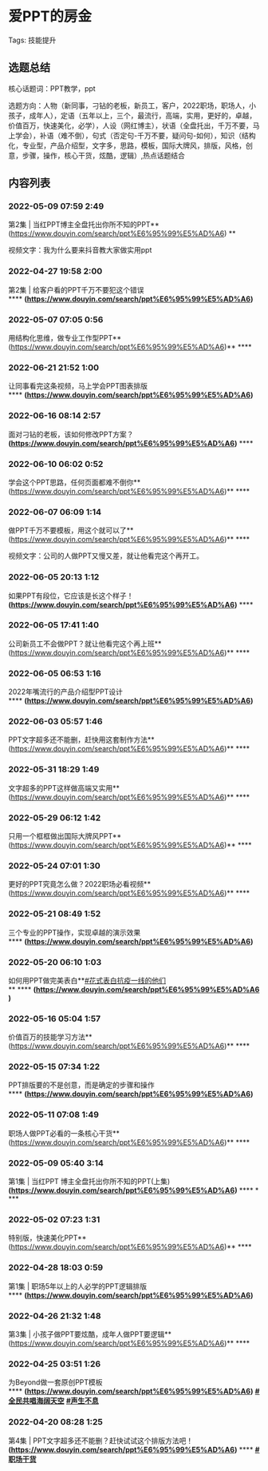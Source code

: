 # 爱PPT的房金

Tags: 技能提升

## 选题总结

核心话题词：PPT教学，ppt

选题方向：人物（新同事，刁钻的老板，新员工，客户，2022职场，职场人，小孩子，成年人），定语（五年以上，三个，最流行，高端，实用，更好的，卓越，价值百万，快速美化，必学），人设（网红博主），状语（全盘托出，千万不要，马上学会），补语（难不倒），句式（否定句-千万不要，疑问句-如何），知识（结构化，专业型，产品介绍型，文字多，思路，模板，国际大牌风，排版，风格，创意，步骤，操作，核心干货，炫酷，逻辑）,热点话题结合

## 内容列表

### 2022-05-09 07:59 2:49

第2集 | 当红PPT博主全盘托出你所不知的PPT**(https://www.douyin.com/search/ppt%E6%95%99%E5%AD%A6)    **

视频文字：我为什么要来抖音教大家做实用ppt

### 2022-04-27 19:58  2:00

第2集 | 给客户看的PPT千万不要犯这个错误**** **(https://www.douyin.com/search/ppt%E6%95%99%E5%AD%A6)**

### 2022-05-07 07:05 0:56

用结构化思维，做专业工作型PPT**(https://www.douyin.com/search/ppt%E6%95%99%E5%AD%A6)** ****

### 2022-06-21 21:52 1:00

让同事看完这条视频，马上学会PPT图表排版**** **(https://www.douyin.com/search/ppt%E6%95%99%E5%AD%A6)**

### 2022-06-16 08:14  2:57

面对刁钻的老板，该如何修改PPT方案？**(https://www.douyin.com/search/ppt%E6%95%99%E5%AD%A6)** ****

### 2022-06-10 06:02 0:52

学会这个PPT思路，任何页面都难不倒你**(https://www.douyin.com/search/ppt%E6%95%99%E5%AD%A6)** **** 

### 2022-06-07 06:09 1:14

做PPT千万不要模板，用这个就可以了**(https://www.douyin.com/search/ppt%E6%95%99%E5%AD%A6)** ****

视频文字：公司的人做PPT又慢又差，就让他看完这个再开工。

### 2022-06-05 20:13 1:12

如果PPT有段位，它应该是长这个样子！**(https://www.douyin.com/search/ppt%E6%95%99%E5%AD%A6)** ****

### 2022-06-05 17:41 1:40

公司新员工不会做PPT？就让他看完这个再上班**(https://www.douyin.com/search/ppt%E6%95%99%E5%AD%A6)** ****

### 2022-06-05 06:53 1:16

2022年嘴流行的产品介绍型PPT设计**** **(https://www.douyin.com/search/ppt%E6%95%99%E5%AD%A6)**

### 2022-06-03 05:57 1:46

PPT文字超多还不能删，赶快用这套制作方法**(https://www.douyin.com/search/ppt%E6%95%99%E5%AD%A6)** ****

### 2022-05-31 18:29 1:49

文字超多的PPT这样做高端又实用**(https://www.douyin.com/search/ppt%E6%95%99%E5%AD%A6)** ****

### 2022-05-29 06:12 1:42

只用一个框框做出国际大牌风PPT**(https://www.douyin.com/search/ppt%E6%95%99%E5%AD%A6)** ****

### 2022-05-24 07:01 1:30

更好的PPT究竟怎么做？2022职场必看视频**(https://www.douyin.com/search/ppt%E6%95%99%E5%AD%A6)** ****

### 2022-05-21 08:49 1:52

三个专业的PPT操作，实现卓越的演示效果**** **(https://www.douyin.com/search/ppt%E6%95%99%E5%AD%A6)**

### 2022-05-20 06:10 1:03

如何用PPT做完美表白**[#花式表白抗疫一线的他们](https://www.douyin.com/search/%E8%8A%B1%E5%BC%8F%E8%A1%A8%E7%99%BD%E6%8A%97%E7%96%AB%E4%B8%80%E7%BA%BF%E7%9A%84%E4%BB%96%E4%BB%AC)** **** **(https://www.douyin.com/search/ppt%E6%95%99%E5%AD%A6)**

### 2022-05-16 05:04 1:57

价值百万的技能学习方法**(https://www.douyin.com/search/ppt%E6%95%99%E5%AD%A6)** ****

### 2022-05-15 07:34 1:22

PPT排版要的不是创意，而是确定的步骤和操作**** **(https://www.douyin.com/search/ppt%E6%95%99%E5%AD%A6)**

### 2022-05-11 07:08 1:49

职场人做PPT必看的一条核心干货**(https://www.douyin.com/search/ppt%E6%95%99%E5%AD%A6)** ****

### 2022-05-09 05:40 3:14

第1集 | 当红PPT 博主全盘托出你所不知的PPT(上集)**(https://www.douyin.com/search/ppt%E6%95%99%E5%AD%A6)** **** ****

### 2022-05-02 07:23 1:31

特别版，快速美化PPT**(https://www.douyin.com/search/ppt%E6%95%99%E5%AD%A6)** ****

### 2022-04-28 18:03 0:59

第1集 | 职场5年以上的人必学的PPT逻辑排版**** **(https://www.douyin.com/search/ppt%E6%95%99%E5%AD%A6)**

### 2022-04-26 21:32 1:48

第3集 | 小孩子做PPT要炫酷，成年人做PPT要逻辑**(https://www.douyin.com/search/ppt%E6%95%99%E5%AD%A6)** ****

### 2022-04-25 03:51 1:26

为Beyond做一套原创PPT模板**** **(https://www.douyin.com/search/ppt%E6%95%99%E5%AD%A6)** **[#全民共唱海阔天空](https://www.douyin.com/search/%E5%85%A8%E6%B0%91%E5%85%B1%E5%94%B1%E6%B5%B7%E9%98%94%E5%A4%A9%E7%A9%BA)** **[#声生不息](https://www.douyin.com/search/%E5%A3%B0%E7%94%9F%E4%B8%8D%E6%81%AF)**

### 2022-04-20 08:28 1:25

第4集 | PPT文字超多还不能删？赶快试试这个排版方法吧！**(https://www.douyin.com/search/ppt%E6%95%99%E5%AD%A6)** **** **[#职场干货](https://www.douyin.com/search/%E8%81%8C%E5%9C%BA%E5%B9%B2%E8%B4%A7)**